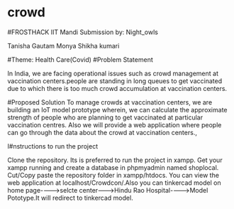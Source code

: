 # crowd


#FROSTHACK IIT Mandi Submission by: Night_owls

Tanisha Gautam
Monya
Shikha kumari

#Theme: Health Care(Covid)
#Problem Statement

In India, we are facing operational issues such as crowd management at vaccination centers.people are standing in long queues to get vaccinated due to which there is too much crowd accumulation at vaccination centers.

#Proposed Solution 
To manage crowds at vaccination centers, we are building an IoT model prototype wherein, we can calculate the approximate strength of people who are planning to get vaccinated at particular vaccination centres. Also we will provide a web application where people can go through the data about the crowd at vaccination centers.,

I#nstructions to run the project

Clone the repository.
Its is preferred to run the project in xampp. Get your xampp running and create a database in phpmyadmin named shoplocal.
Cut/Copy paste the repository folder in xampp/htdocs.
You can view the web application at localhost/Crowdcon/.Also you can tinkercad model on home page---->selcte center--->Hindu Rao Hospital---->Model Pototype.It will redirect to tinkercad model.

